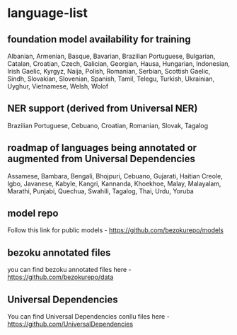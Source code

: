 # language-list
## foundation model availability for training
Albanian, Armenian, Basque, Bavarian, Brazilian Portuguese, Bulgarian, Catalan, Croatian, Czech, Galician, Georgian, Hausa, Hungarian, Indonesian, Irish Gaelic, Kyrgyz, Naija, Polish, Romanian, Serbian, Scottish Gaelic, Sindh, Slovakian, Slovenian, Spanish, Tamil, Telegu, Turkish, Ukrainian, Uyghur, Vietnamese, Welsh, Wolof
## NER support (derived from Universal NER)
Brazilian Portuguese, Cebuano, Croatian, Romanian, Slovak, Tagalog
## roadmap of languages being annotated or augmented from Universal Dependencies
Assamese, Bambara, Bengali, Bhojpuri, Cebuano, Gujarati, Haitian Creole, Igbo, Javanese, Kabyle, Kangri, Kannanda, Khoekhoe, Malay, Malayalam, Marathi, Punjabi, Quechua, Swahili, Tagalog, Thai, Urdu, Yoruba
## model repo
Follow this link for public models - https://github.com/bezokurepo/models
## bezoku annotated files
you can find bezoku annotated files here - https://github.com/bezokurepo/data
## Universal Dependencies
You can find Universal Dependencies conllu files here - https://github.com/UniversalDependencies

